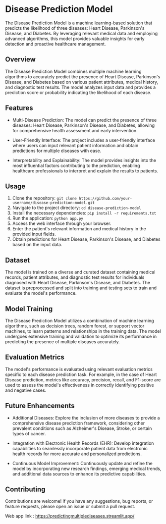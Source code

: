 # Disease Prediction Model

The Disease Prediction Model is a machine learning-based solution that predicts the likelihood of three diseases: Heart Disease, Parkinson's Disease, and Diabetes. By leveraging relevant medical data and employing advanced algorithms, this model provides valuable insights for early detection and proactive healthcare management.

## Overview

The Disease Prediction Model combines multiple machine learning algorithms to accurately predict the presence of Heart Disease, Parkinson's Disease, and Diabetes based on various patient attributes, medical history, and diagnostic test results. The model analyzes input data and provides a prediction score or probability indicating the likelihood of each disease.

## Features

- Multi-Disease Prediction: The model can predict the presence of three diseases: Heart Disease, Parkinson's Disease, and Diabetes, allowing for comprehensive health assessment and early intervention.

- User-Friendly Interface: The project includes a user-friendly interface where users can input relevant patient information and obtain predictions for multiple diseases with ease.

- Interpretability and Explainability: The model provides insights into the most influential factors contributing to the prediction, enabling healthcare professionals to interpret and explain the results to patients.

## Usage

1. Clone the repository: `git clone https://github.com/your-username/disease-prediction-model.git`
2. Navigate to the project directory: `cd disease-prediction-model`
3. Install the necessary dependencies: `pip install -r requirements.txt`
4. Run the application: `python app.py`
5. Access the web interface through your browser.
6. Enter the patient's relevant information and medical history in the provided input fields.
7. Obtain predictions for Heart Disease, Parkinson's Disease, and Diabetes based on the input data.

## Dataset

The model is trained on a diverse and curated dataset containing medical records, patient attributes, and diagnostic test results for individuals diagnosed with Heart Disease, Parkinson's Disease, and Diabetes. The dataset is preprocessed and split into training and testing sets to train and evaluate the model's performance.

## Model Training

The Disease Prediction Model utilizes a combination of machine learning algorithms, such as decision trees, random forest, or support vector machines, to learn patterns and relationships in the training data. The model undergoes extensive training and validation to optimize its performance in predicting the presence of multiple diseases accurately.

## Evaluation Metrics

The model's performance is evaluated using relevant evaluation metrics specific to each disease prediction task. For example, in the case of Heart Disease prediction, metrics like accuracy, precision, recall, and F1-score are used to assess the model's effectiveness in correctly identifying positive and negative cases.

## Future Enhancements

- Additional Diseases: Explore the inclusion of more diseases to provide a comprehensive disease prediction framework, considering other prevalent conditions such as Alzheimer's Disease, Stroke, or certain types of cancer.

- Integration with Electronic Health Records (EHR): Develop integration capabilities to seamlessly incorporate patient data from electronic health records for more accurate and personalized predictions.

- Continuous Model Improvement: Continuously update and refine the model by incorporating new research findings, emerging medical trends, and additional data sources to enhance its predictive capabilities.

## Contributing

Contributions are welcome! If you have any suggestions, bug reports, or feature requests, please open an issue or submit a pull request.

Web app link : https://predictingmultiplediseases.streamlit.app/

